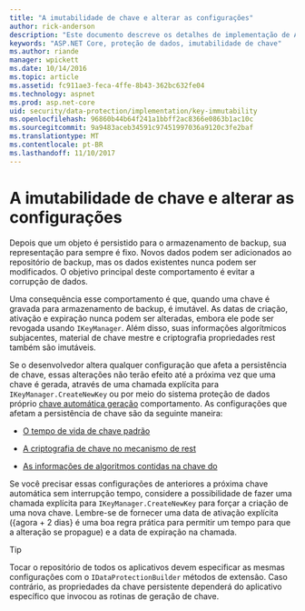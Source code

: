 ```yaml
---
title: "A imutabilidade de chave e alterar as configurações"
author: rick-anderson
description: "Este documento descreve os detalhes de implementação de ASP.NET Core dados proteção chave imutabilidade APIs."
keywords: "ASP.NET Core, proteção de dados, imutabilidade de chave"
ms.author: riande
manager: wpickett
ms.date: 10/14/2016
ms.topic: article
ms.assetid: fc911ae3-feca-4ffe-8b43-362bc632fe04
ms.technology: aspnet
ms.prod: asp.net-core
uid: security/data-protection/implementation/key-immutability
ms.openlocfilehash: 96860b44b64f241a1bbff2ac8366e0863b1ac10c
ms.sourcegitcommit: 9a9483aceb34591c97451997036a9120c3fe2baf
ms.translationtype: MT
ms.contentlocale: pt-BR
ms.lasthandoff: 11/10/2017
---
```

# <a name="key-immutability-and-changing-settings"></a>A imutabilidade de chave e alterar as configurações

Depois que um objeto é persistido para o armazenamento de backup, sua representação para sempre é fixo. Novos dados podem ser adicionados ao repositório de backup, mas os dados existentes nunca podem ser modificados. O objetivo principal deste comportamento é evitar a corrupção de dados.

Uma consequência esse comportamento é que, quando uma chave é gravada para armazenamento de backup, é imutável. As datas de criação, ativação e expiração nunca podem ser alteradas, embora ele pode ser revogada usando `IKeyManager`. Além disso, suas informações algorítmicos subjacentes, material de chave mestre e criptografia propriedades rest também são imutáveis.

Se o desenvolvedor altera qualquer configuração que afeta a persistência de chave, essas alterações não terão efeito até a próxima vez que uma chave é gerada, através de uma chamada explícita para `IKeyManager.CreateNewKey` ou por meio do sistema proteção de dados próprio [chave automática geração](key-management.md#data-protection-implementation-key-management) comportamento. As configurações que afetam a persistência de chave são da seguinte maneira:

* [O tempo de vida de chave padrão](key-management.md#data-protection-implementation-key-management)

* [A criptografia de chave no mecanismo de rest](key-encryption-at-rest.md#data-protection-implementation-key-encryption-at-rest)

* [As informações de algoritmos contidas na chave do](xref:security/data-protection/configuration/overview#changing-algorithms-with-usecryptographicalgorithms)

Se você precisar essas configurações de anteriores a próxima chave automática sem interrupção tempo, considere a possibilidade de fazer uma chamada explícita para `IKeyManager.CreateNewKey` para forçar a criação de uma nova chave. Lembre-se de fornecer uma data de ativação explícita ({agora + 2 dias} é uma boa regra prática para permitir um tempo para que a alteração se propague) e a data de expiração na chamada.

>[!TIP]
> Tocar o repositório de todos os aplicativos devem especificar as mesmas configurações com o `IDataProtectionBuilder` métodos de extensão. Caso contrário, as propriedades da chave persistente dependerá do aplicativo específico que invocou as rotinas de geração de chave.
